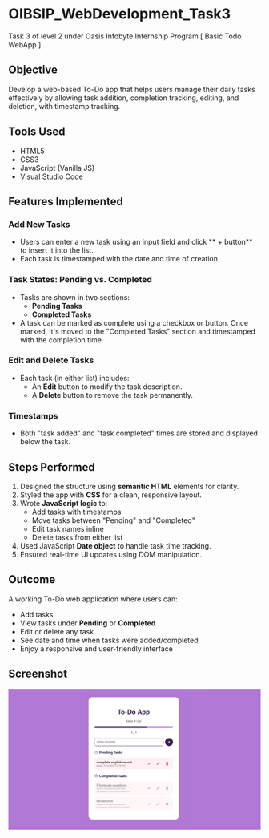 # OIBSIP_WebDevelopment_Task3
Task 3 of level 2 under Oasis Infobyte Internship Program
[ Basic Todo WebApp ]

## Objective
Develop a web-based To-Do app that helps users manage their daily tasks effectively by allowing task addition, completion tracking, editing, and deletion, with timestamp tracking.

## Tools Used
- HTML5
- CSS3
- JavaScript (Vanilla JS)
- Visual Studio Code

## Features Implemented

### Add New Tasks
- Users can enter a new task using an input field and click ** + button** to insert it into the list.
- Each task is timestamped with the date and time of creation.

### Task States: Pending vs. Completed
- Tasks are shown in two sections:
  - **Pending Tasks**
  - **Completed Tasks**
- A task can be marked as complete using a checkbox or button. Once marked, it's moved to the "Completed Tasks" section and timestamped with the completion time.

### Edit and Delete Tasks
- Each task (in either list) includes:
  - An **Edit** button to modify the task description.
  - A **Delete** button to remove the task permanently.

### Timestamps
- Both "task added" and "task completed" times are stored and displayed below the task.

## Steps Performed

1. Designed the structure using **semantic HTML** elements for clarity.
2. Styled the app with **CSS** for a clean, responsive layout.
3. Wrote **JavaScript logic** to:
   - Add tasks with timestamps
   - Move tasks between "Pending" and "Completed"
   - Edit task names inline
   - Delete tasks from either list
4. Used JavaScript **Date object** to handle task time tracking.
5. Ensured real-time UI updates using DOM manipulation.

## Outcome
A working To-Do web application where users can:
- Add tasks
- View tasks under **Pending** or **Completed**
- Edit or delete any task
- See date and time when tasks were added/completed
- Enjoy a responsive and user-friendly interface

## Screenshot
![Screenshot](todowebapp.png)

